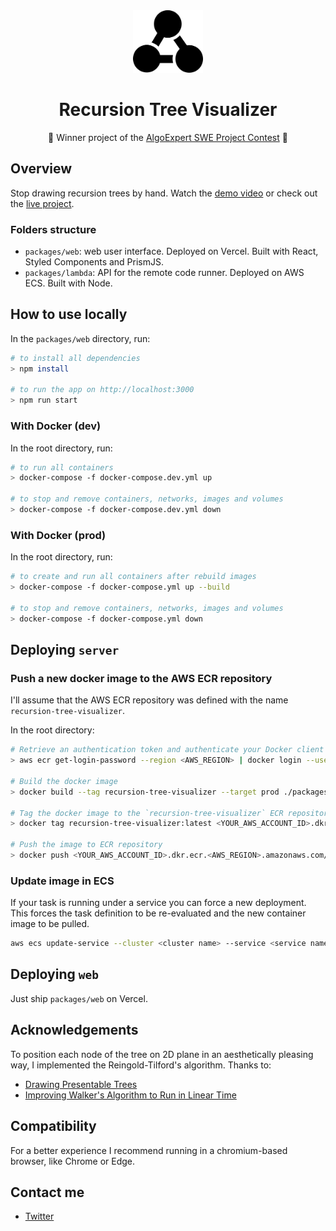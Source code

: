 <div align="center">
  <img src="./assets/logo.svg" height="100"/>
</div>

<h1 align="center">Recursion Tree Visualizer</h1>

<p align="center">🥇 Winner project of the <a href="https://www.algoexpert.io/swe-project-contests/2020-summer">AlgoExpert SWE Project Contest</a> 🥇</p>

## Overview

Stop drawing recursion trees by hand. Watch the [demo video](https://youtu.be/1f-KeeN8AHs) or check out the [live project](https://recursion.now.sh).

### Folders structure

- `packages/web`: web user interface. Deployed on Vercel. Built with React, Styled Components and PrismJS.
- `packages/lambda`: API for the remote code runner. Deployed on AWS ECS. Built with Node.

## How to use locally 

In the `packages/web` directory, run:

```bash
# to install all dependencies
> npm install

# to run the app on http://localhost:3000
> npm run start
```

### With Docker (dev)

In the root directory, run:

```bash
# to run all containers
> docker-compose -f docker-compose.dev.yml up

# to stop and remove containers, networks, images and volumes
> docker-compose -f docker-compose.dev.yml down
```

### With Docker (prod)

In the root directory, run:

```bash
# to create and run all containers after rebuild images
> docker-compose -f docker-compose.yml up --build

# to stop and remove containers, networks, images and volumes
> docker-compose -f docker-compose.yml down
```

## Deploying `server`

### Push a new docker image to the AWS ECR repository

I'll assume that the AWS ECR repository was defined with the name `recursion-tree-visualizer`.

In the root directory:

```bash
# Retrieve an authentication token and authenticate your Docker client to AWS ECR
> aws ecr get-login-password --region <AWS_REGION> | docker login --username AWS --password-stdin <YOUR_AWS_ACCOUNT_ID>.dkr.ecr.<AWS_REGION>.amazonaws.com

# Build the docker image
> docker build --tag recursion-tree-visualizer --target prod ./packages/lambda

# Tag the docker image to the `recursion-tree-visualizer` ECR repository
> docker tag recursion-tree-visualizer:latest <YOUR_AWS_ACCOUNT_ID>.dkr.ecr.<AWS_REGION>.amazonaws.com/recursion-tree-visualizer:latest

# Push the image to ECR repository
> docker push <YOUR_AWS_ACCOUNT_ID>.dkr.ecr.<AWS_REGION>.amazonaws.com/recursion-tree-visualizer:latest
```

### Update image in ECS

If your task is running under a service you can force a new deployment. This forces the task definition to be re-evaluated and the new container image to be pulled.

```bash
aws ecs update-service --cluster <cluster name> --service <service name> --force-new-deployment
```

## Deploying `web`

Just ship `packages/web` on Vercel.

## Acknowledgements

To position each node of the tree on 2D plane in an aesthetically pleasing way, I implemented the Reingold-Tilford's algorithm. Thanks to:

- [Drawing Presentable Trees](https://llimllib.github.io/pymag-trees/#foot5)
- [Improving Walker's Algorithm to Run in Linear Time](http://dirk.jivas.de/papers/buchheim02improving.pdf)

## Compatibility

For a better experience I recommend running in a chromium-based browser, like  Chrome or Edge.

## Contact me

- [Twitter](https://twitter.com/brnpapa)

